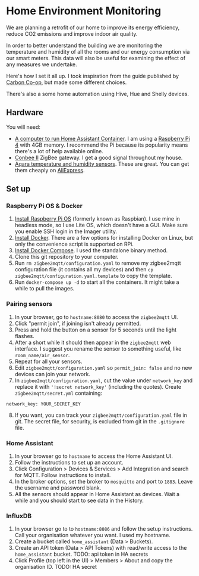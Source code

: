 # Home Environment Monitoring

We are planning a retrofit of our home to improve its energy efficiency, reduce CO2 emissions and improve indoor air quality.

In order to better understand the building we are monitoring the temperature and humidity of all the rooms and our energy consumption via our smart meters.
This data will also be useful for examining the effect of any measures we undertake.

Here's how I set it all up.
I took inspiration from the guide published by [Carbon Co-op](https://carbon.coop/2020/07/a-guide-to-monitoring-your-home-environment/), but made some different choices.

There's also a some home automation using Hive, Hue and Shelly devices.

## Hardware

You will need:

* [A computer to run Home Assistant Container](https://www.home-assistant.io/installation/). I am using a [Raspberry Pi 4](https://www.raspberrypi.com/products/raspberry-pi-4-model-b/) with 4GB memory. I recommend the Pi because its popularity means there's a lot of help available online.
* [Conbee II](https://phoscon.de/en/conbee2) ZigBee gateway. I get a good signal throughout my house.
* [Aqara temperature and humidity sensors](https://www.aqara.com/us/temperature_humidity_sensor.html). These are great. You can get them cheaply on [AliExpress](https://www.aliexpress.com/item/32946812631.html).


## Set up

### Raspberry Pi OS & Docker

1. [Install Raspberry Pi OS](https://www.raspberrypi.com/software/) (formerly known as Raspbian). I use mine in headless mode, so I use Lite OS, which doesn't have a GUI. Make sure you enable SSH login in the Imager utility.
2. [Install Docker](https://docs.docker.com/engine/install/debian/#install-using-the-convenience-script). There are a few options for installing Docker on Linux, but only the convenience script is supported on RPi.
3. [Install Docker Compose](https://docs.docker.com/compose/install/#install-compose). I used the standalone binary method.
4. Clone this git repository to your computer.
5. Run `rm zigbee2mqtt/configuration.yaml` to remove my zigbee2mqtt configuration file (it contains all my devices) and then `cp zigbee2mqtt/configuration.yaml.template` to copy the template.
6. Run `docker-compose up -d` to start all the containers. It might take a while to pull the images.

### Pairing sensors

1. In your browser, go to `hostname:8080` to access the `zigbee2mqtt` UI.
2. Click "permit join", if joining isn't already permitted.
3. Press and hold the button on a sensor for 5 seconds until the light flashes.
4. After a short while it should then appear in the `zigbee2mqtt` web interface. I suggest you rename the sensor to something useful, like `room_name/air_sensor`.
5. Repeat for all your sensors.
6. Edit `zigbee2mqtt/configuration.yaml` so `permit_join: false` and no new devices can join your network.
7. In `zigbee2mqtt/configuration.yaml`, cut the value under `network_key` and replace it with `'!secret network_key'` (including the quotes). Create `zigbee2mqtt/secret.yml` containing:

```
network_key: YOUR_SECRET_KEY
```

8. If you want, you can track your `zigbee2mqtt/configuration.yaml` file in git. The secret file, for security, is excluded from git in the `.gitignore` file.

### Home Assistant

1. In your browser go to `hostname` to access the Home Assistant UI.
2. Follow the instructions to set up an account.
3. Click Configuration > Devices & Services > Add Integration and search for MQTT. Follow instructions to install.
4. In the broker options, set the broker to `mosquitto` and port to `1883`. Leave the username and password blank.
5. All the sensors should appear in Home Assistant as devices. Wait a while and you should start to see data in the History.

### InfluxDB

1. In your browser go to to `hostname:8086` and follow the setup instructions. Call your organisation whatever you want. I used my hostname.
2. Create a bucket called `home_assistant` (Data > Buckets).
3. Create an API token (Data > API Tokens) with read/write access to the `home_assistant` bucket. TODO: api token in HA secrets
4. Click Profile (top left in the UI) > Members > About and copy the organisation ID. TODO: HA secret
